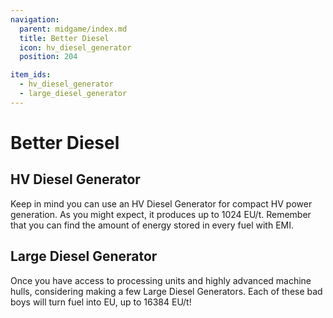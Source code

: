 ```yaml
---
navigation:
  parent: midgame/index.md
  title: Better Diesel
  icon: hv_diesel_generator
  position: 204

item_ids:
  - hv_diesel_generator
  - large_diesel_generator
---
```


# Better Diesel

<GameScene zoom="2" interactive={true}>
  <ImportStructure src="../assets/structures/large_diesel_generator.snbt" />
</GameScene>

## HV Diesel Generator

<Recipe id="modern_industrialization:electric_age/machine/hv_diesel_generator_asbl" />

Keep in mind you can use an HV Diesel Generator for compact HV power generation. As you might expect, it produces up to 1024 EU/t. Remember that you can find the amount of energy stored in every fuel with EMI.

## Large Diesel Generator

<Recipe id="modern_industrialization:electric_age/machine/large_diesel_generator_asbl" />

Once you have access to processing units and highly advanced machine hulls, considering making a few Large Diesel Generators. Each of these bad boys will turn fuel into EU, up to 16384 EU/t!
